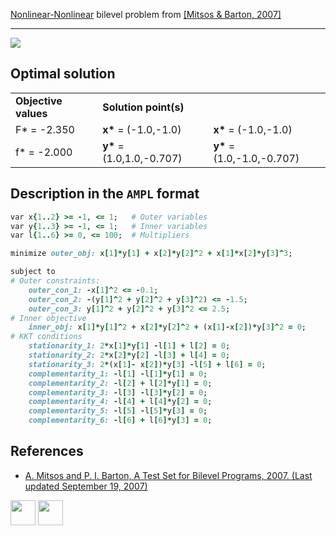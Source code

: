 [Nonlinear-Nonlinear](/BASBLib/NLP-NLP-problems) bilevel problem from [\[Mitsos & Barton, 2007\]][Mitsos & Barton, 2007]

---

![](/BASBLib/images/mb_2007_24_eq.jpg)

## Optimal solution

<table>
  <tr>
    <td><b>Objective values</b></td>
    <td colspan="2"><b>Solution point(s)</b></td>
  </tr>
  <tr>
    <td>F* = -2.350</td>
    <td><b>x*</b> = (-1.0,-1.0)</td>
    <td><b>x*</b> = (-1.0,-1.0)</td>
  </tr>
  <tr>
    <td>f* = -2.000</td>
    <td><b>y*</b> = (1.0,1.0,-0.707)</td>
    <td><b>y*</b> = (1.0,-1.0,-0.707)</td>
  </tr>
</table>

## Description in the `AMPL` format

```ruby
var x{1..2} >= -1, <= 1;   # Outer variables
var y{1..3} >= -1, <= 1;   # Inner variables
var l{1..6} >= 0, <= 100;  # Multipliers

minimize outer_obj: x[1]*y[1] + x[2]*y[2]^2 + x[1]*x[2]*y[3]^3;

subject to
# Outer constraints:
    outer_con_1: -x[1]^2 <= -0.1;
    outer_con_2: -(y[1]^2 + y[2]^2 + y[3]^2) <= -1.5;
    outer_con_3: y[1]^2 + y[2]^2 + y[3]^2 <= 2.5;
# Inner objective
    inner_obj: x[1]*y[1]^2 + x[2]*y[2]^2 + (x[1]-x[2])*y[3]^2 = 0;
# KKT conditions
    stationarity_1: 2*x[1]*y[1] -l[1] + l[2] = 0;
    stationarity_2: 2*x[2]*y[2] -l[3] + l[4] = 0;
    stationarity_3: 2*(x[1]- x[2])*y[3] -l[5] + l[6] = 0;
    complementarity_1: -l[1] -l[1]*y[1] = 0;
    complementarity_2: -l[2] + l[2]*y[1] = 0;
    complementarity_3: -l[3] -l[3]*y[2] = 0;
    complementarity_4: -l[4] + l[4]*y[2] = 0;
    complementarity_5: -l[5] -l[5]*y[3] = 0;
    complementarity_6: -l[6] + l[6]*y[3] = 0;
```

##  References

 - [A. Mitsos and P. I. Barton, A Test Set for Bilevel Programs, 2007. (Last updated September 19, 2007)](https://www.researchgate.net/publication/228455291_A_test_set_for_bilevel_programs)

[<img src="http://www.interupgrade.com/images/pfeil-backbutton.png" width="40" height="40">](/BASBLib/NLP-NLP-problems "Back to summary of NLP-NLP bilevel problems")
[<img src="https://cdn1.iconfinder.com/data/icons/MetroStation-PNG/128/MB__home.png" width="40" height="40">](/BASBLib/index "Back to homepage")

[Mitsos & Barton, 2007]: https://www.researchgate.net/publication/228455291_A_test_set_for_bilevel_programs
